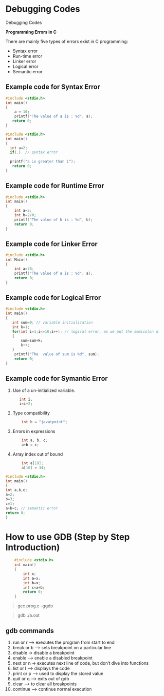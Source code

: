 # Debugging Codes
 Debugging Codes
 
 **Programming Errors in C**
 
There are mainly five types of errors exist in C programming:

- Syntax error
- Run-time error
- Linker error
- Logical error
- Semantic error
 
## Example code for Syntax Error

```C
#include <stdio.h>  
int main()  
{  
    a = 10;  
    printf("The value of a is : %d", a);  
   return 0;  
}  
```

```C
#include <stdio.h>  
int main()  
{  
  int a=2;  
  if(.)  // syntax error  
  
  printf("a is greater than 1");  
   return 0;  
}  
```

## Example code for Runtime Error

```C
#include <stdio.h>  
int main()  
{  
    int a=2;  
    int b=2/0;  
    printf("The value of b is : %d", b);  
    return 0;  
}  
```

## Example code for Linker Error

```C
#include <stdio.h>  
int Main()  
{  
    int a=78;  
    printf("The value of a is : %d", a);  
    return 0;  
}  
```

## Example code for Logical Error

```C
#include <stdio.h>  
int main()  
{  
   int sum=0; // variable initialization  
   int k=1;  
   for(int i=1;i<=10;i++); // logical error, as we put the semicolon after loop  
   {  
       sum=sum+k;  
       k++;  
   }  
    printf("The  value of sum is %d", sum);  
    return 0;  
}  
```

## Example code for Symantic Error

1.  Use of a un-initialized variable.
    ```C
       int i;
       i=i+2;
    ```
2.  Type compatibility
    ```C
        int b = "javatpoint";
    ```
3.  Errors in expressions

    ```C
        int a, b, c;
        a+b = c;
    ```

4.  Array index out of bound

    ```C
        int a[10];
        a[10] = 34;
    ```


```C
#include <stdio.h>  
int main()  
{  
int a,b,c;  
a=2;  
b=3;  
c=1;  
a+b=c; // semantic error  
return 0;  
}  
```
# How to use GDB (Step by Step Introduction)

```C
    #include <stdio.h>  
    int main()  
    {  
        int x;
        int a=x;
        int b=x;
        int c=a+b;
        return 0;  
    }  
```

> gcc prog.c -ggdb

> gdb ./a.out

## gdb commands

1.  run or r –> executes the program from start to end
2.  break or b –> sets breakpoint on a particular line
3.  disable -> disable a breakpoint
4.  enable –> enable a disabled breakpoint
5.  next or n -> executes next line of code, but don’t dive into functions
6.  list or l –> displays the code
7.  print or p –> used to display the stored value
8.  quit or q –> exits out of gdb
9.  clear –> to clear all breakpoints
10. continue –> continue normal execution



